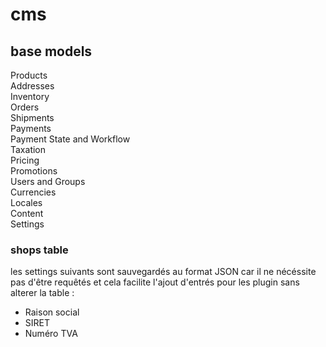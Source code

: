 cms
===


## base models
Products  
Addresses  
Inventory  
Orders  
Shipments  
Payments  
Payment State and Workflow  
Taxation  
Pricing  
Promotions  
Users and Groups  
Currencies  
Locales  
Content  
Settings  


### shops table

les settings suivants sont sauvegardés au format JSON car il ne nécéssite pas d'être requêtés et cela facilite l'ajout d'entrés pour les plugin sans alterer la table :
- Raison social
- SIRET
- Numéro TVA